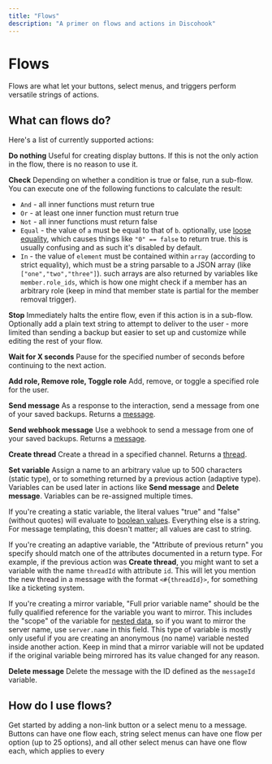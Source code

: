 ```yaml
---
title: "Flows"
description: "A primer on flows and actions in Discohook"
---
```


# Flows

Flows are what let your buttons, select menus, and triggers perform versatile strings of actions.

## What can flows do?

Here's a list of currently supported actions:

**Do nothing**
Useful for creating display buttons. If this is not the only action in the flow, there is no reason to use it.

**Check**
Depending on whether a condition is true or false, run a sub-flow. You can execute one of the following functions to calculate the result:

- `And` - all inner functions must return true
- `Or` - at least one inner function must return true
- `Not` - all inner functions must return false
- `Equal` - the value of `a` must be equal to that of `b`. optionally, use [loose equality](https://developer.mozilla.org/en-US/docs/Web/JavaScript/Equality_comparisons_and_sameness#loose_equality_using), which causes things like `"0" == false` to return true. this is usually confusing and as such it's disabled by default.
- `In` - the value of `element` must be contained within `array` (according to strict equality), which must be a string parsable to a JSON array (like `["one","two","three"]`). such arrays are also returned by variables like `member.role_ids`, which is how one might check if a member has an arbitrary role (keep in mind that member state is partial for the member removal trigger).

**Stop**
Immediately halts the entire flow, even if this action is in a sub-flow. Optionally add a plain text string to attempt to deliver to the user - more limited than sending a backup but easier to set up and customize while editing the rest of your flow.

**Wait for X seconds**
Pause for the specified number of seconds before continuing to the next action.

**Add role, Remove role, Toggle role**
Add, remove, or toggle a specified role for the user.

**Send message**
As a response to the interaction, send a message from one of your saved backups. Returns a [message](https://discord.com/developers/docs/resources/channel#message-object).

**Send webhook message**
Use a webhook to send a message from one of your saved backups. Returns a [message](https://discord.com/developers/docs/resources/channel#message-object).

**Create thread**
Create a thread in a specified channel. Returns a [thread](https://discord.com/developers/docs/resources/channel#channel-object-channel-structure).

**Set variable**
Assign a name to an arbitrary value up to 500 characters (static type), or to something returned by a previous action (adaptive type). Variables can be used later in actions like **Send message** and **Delete message**. Variables can be re-assigned multiple times.

If you're creating a static variable, the literal values "true" and "false" (without quotes) will evaluate to [boolean values](https://en.wikipedia.org/wiki/Boolean_data_type). Everything else is a string. For message templating, this doesn't matter; all values are cast to string.

If you're creating an adaptive variable, the "Attribute of previous return" you specify should match one of the attributes documented in a return type. For example, if the previous action was **Create thread**, you might want to set a variable with the name `threadId` with attribute `id`. This will let you mention the new thread in a message with the format `<#{threadId}>`, for something like a ticketing system.

If you're creating a mirror variable, "Full prior variable name" should be the fully qualified reference for the variable you want to mirror. This includes the "scope" of the variable for [nested data](discohook://guide/getting-started/formatting), so if you want to mirror the server name, use `server.name` in this field. This type of variable is mostly only useful if you are creating an anonymous (no name) variable nested inside another action. Keep in mind that a mirror variable will not be updated if the original variable being mirrored has its value changed for any reason.

**Delete message**
Delete the message with the ID defined as the `messageId` variable.

## How do I use flows?

Get started by adding a non-link button or a select menu to a message. Buttons can have one flow each, string select menus can have one flow per option (up to 25 options), and all other select menus can have one flow each, which applies to every  
